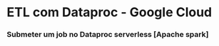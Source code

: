ETL com Dataproc - Google Cloud
===================================
### Submeter um job no Dataproc serverless [Apache spark]

